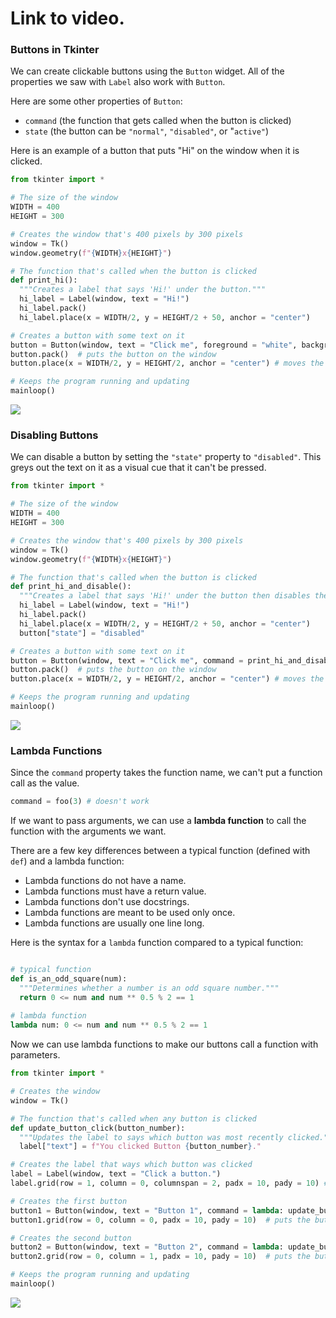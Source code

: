 # Link to video.

### Buttons in Tkinter

We can create clickable buttons using the `Button` widget. All of the properties we saw with `Label` also work with `Button`.

Here are some other properties of `Button`:
* `command` (the function that gets called when the button is clicked)
* `state` (the button can be `"normal"`, `"disabled"`, or "`active"`)

Here is an example of a button that puts "Hi" on the window when it is clicked.

```python
from tkinter import *

# The size of the window
WIDTH = 400
HEIGHT = 300

# Creates the window that's 400 pixels by 300 pixels
window = Tk()
window.geometry(f"{WIDTH}x{HEIGHT}")

# The function that's called when the button is clicked
def print_hi():
  """Creates a label that says 'Hi!' under the button."""
  hi_label = Label(window, text = "Hi!")
  hi_label.pack()
  hi_label.place(x = WIDTH/2, y = HEIGHT/2 + 50, anchor = "center")

# Creates a button with some text on it
button = Button(window, text = "Click me", foreground = "white", background = "dark grey", command = print_hi)  # creates the button
button.pack()  # puts the button on the window
button.place(x = WIDTH/2, y = HEIGHT/2, anchor = "center") # moves the button to the middle of the window

# Keeps the program running and updating
mainloop()
```

![](../Images/Tkinter_Button_1.png)

### Disabling Buttons

We can disable a button by setting the `"state"` property to `"disabled"`. This greys out the text on it as a visual cue that it can't be pressed. 

```python
from tkinter import *

# The size of the window
WIDTH = 400
HEIGHT = 300

# Creates the window that's 400 pixels by 300 pixels
window = Tk()
window.geometry(f"{WIDTH}x{HEIGHT}")

# The function that's called when the button is clicked
def print_hi_and_disable():
  """Creates a label that says 'Hi!' under the button then disables the button."""
  hi_label = Label(window, text = "Hi!")
  hi_label.pack()
  hi_label.place(x = WIDTH/2, y = HEIGHT/2 + 50, anchor = "center")
  button["state"] = "disabled"

# Creates a button with some text on it
button = Button(window, text = "Click me", command = print_hi_and_disable)  # creates the button
button.pack()  # puts the button on the window
button.place(x = WIDTH/2, y = HEIGHT/2, anchor = "center") # moves the button to the middle of the window

# Keeps the program running and updating
mainloop()
```

![](../Images/Tkinter_Button_2.png)

### Lambda Functions

Since the `command` property takes the function name, we can't put a function call as the value.

```python
command = foo(3) # doesn't work
```

If we want to pass arguments, we can use a **lambda function** to call the function with the arguments we want. 

There are a few key differences between a typical function (defined with `def`) and a lambda function:
* Lambda functions do not have a name.
* Lambda functions must have a return value.
* Lambda functions don't use docstrings.
* Lambda functions are meant to be used only once.
* Lambda functions are usually one line long.

Here is the syntax for a `lambda` function compared to a typical function:

```python

# typical function
def is_an_odd_square(num):
  """Determines whether a number is an odd square number."""
  return 0 <= num and num ** 0.5 % 2 == 1
  
# lambda function
lambda num: 0 <= num and num ** 0.5 % 2 == 1
```

Now we can use lambda functions to make our buttons call a function with parameters.

```python
from tkinter import *

# Creates the window
window = Tk()

# The function that's called when any button is clicked
def update_button_click(button_number):
  """Updates the label to says which button was most recently clicked."""
  label["text"] = f"You clicked Button {button_number}."

# Creates the label that ways which button was clicked
label = Label(window, text = "Click a button.")
label.grid(row = 1, column = 0, columnspan = 2, padx = 10, pady = 10) # puts the label on the window in a grid system

# Creates the first button 
button1 = Button(window, text = "Button 1", command = lambda: update_button_click(1))  # creates the button
button1.grid(row = 0, column = 0, padx = 10, pady = 10)  # puts the button on the window in a grid system

# Creates the second button 
button2 = Button(window, text = "Button 2", command = lambda: update_button_click(2))  # creates the button
button2.grid(row = 0, column = 1, padx = 10, pady = 10)  # puts the button on the window in a grid system

# Keeps the program running and updating
mainloop()
```

![](../Images/Tkinter_Button_3.png)
